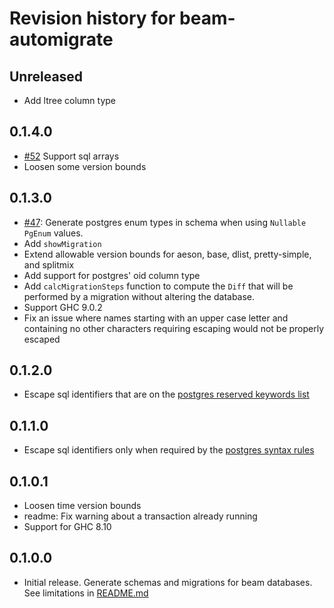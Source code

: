 # Revision history for beam-automigrate

## Unreleased

* Add ltree column type

## 0.1.4.0

* [#52](https://github.com/obsidiansystems/beam-automigrate/pull/52) Support sql arrays
* Loosen some version bounds

## 0.1.3.0

* [#47](https://github.com/obsidiansystems/beam-automigrate/pull/47): Generate postgres enum types in schema when using `Nullable PgEnum` values.
* Add `showMigration`
* Extend allowable version bounds for aeson, base, dlist, pretty-simple, and splitmix
* Add support for postgres' oid column type
* Add `calcMigrationSteps` function to compute the `Diff` that will be performed by a migration without altering the database.
* Support GHC 9.0.2
* Fix an issue where names starting with an upper case letter and containing no other characters requiring escaping would not be properly escaped

## 0.1.2.0

* Escape sql identifiers that are on the [postgres reserved keywords list](https://www.postgresql.org/docs/current/sql-keywords-appendix.html)

## 0.1.1.0

* Escape sql identifiers only when required by the [postgres syntax rules](https://www.postgresql.org/docs/current/sql-syntax-lexical.html#SQL-SYNTAX-IDENTIFIERS)

## 0.1.0.1

* Loosen time version bounds
* readme: Fix warning about a transaction already running
* Support for GHC 8.10

## 0.1.0.0

* Initial release. Generate schemas and migrations for beam databases. See limitations in [README.md](README.md)
